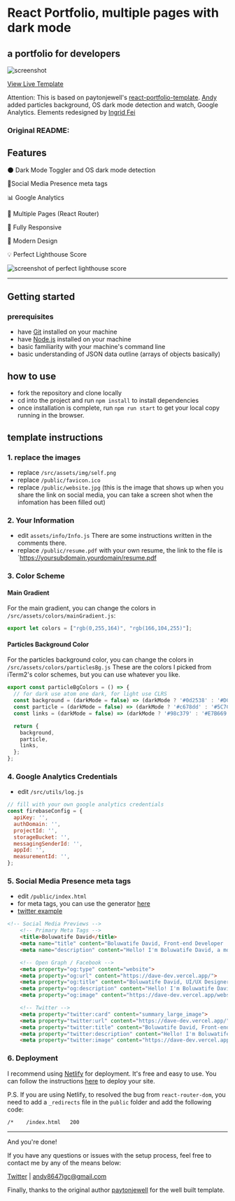 # React Portfolio, multiple pages with dark mode

## a portfolio for developers

![screenshot](https://dave-dev.vercel.app/website.png)

[View Live Template](https://dave-dev.vercel.app/)

Attention: This is based on paytonjewell's [react-portfolio-template](https://github.com/paytonjewell/ReactPortfolioTemplate).
[Andy](https://andy8647.com/) added particles background, OS dark mode detection and watch, Google Analytics.
Elements redesigned by [Ingrid Fei](https://ingrid0126.com)


### Original README:

## Features

🌑 Dark Mode Toggler and OS dark mode detection

📱Social Media Presence meta tags

📊 Google Analytics

📖 Multiple Pages (React Router)

📱 Fully Responsive

🎨 Modern Design

💡 Perfect Lighthouse Score

![screenshot of perfect lighthouse score](https://user-images.githubusercontent.com/18350557/179609620-847374a6-23e6-4432-b7a8-181d7d9bf026.png)

---

## Getting started

### prerequisites

- have [Git](https://git-scm.com/) installed on your machine
- have [Node.js](https://nodejs.org/en/download/) installed on your machine
- basic familiarity with your machine's command line
- basic understanding of JSON data outline (arrays of objects basically)

## how to use

- fork the repository and clone locally
- cd into the project and run `npm install` to install dependencies
- once installation is complete, run `npm run start` to get your local copy running in the browser.

## template instructions

### 1. replace the images

- replace `/src/assets/img/self.png`
- replace `/public/favicon.ico`
- replace `/public/website.jpg` (this is the image that shows up when you share the link on social media, you can take a screen shot when the infomation has been filled out)

### 2. Your Information

- edit `assets/info/Info.js` There are some instructions written in the comments there.
- replace `/public/resume.pdf` with your own resume, the link to the file is `https://yoursubdomain.yourdomain/resume.pdf

### 3. Color Scheme

#### Main Gradient

For the main gradient, you can change the colors in `/src/assets/colors/mainGradient.js`:

```js
export let colors = ["rgb(0,255,164)", "rgb(166,104,255)"];
```

#### Particles Background Color

For the particles background color, you can change the colors in `/src/assets/colors/particlesBg.js`
These are the colors I picked from iTerm2's color schemes, but you can use whatever you like.

```js
export const particleBgColors = () => {
  // for dark use atom one dark, for light use CLRS
  const background = (darkMode = false) => (darkMode ? '#0d2538' : '#DCD6C8');
  const particle = (darkMode = false) => (darkMode ? '#c678dd' : '#5C7C8A');
  const links = (darkMode = false) => (darkMode ? '#98c379' : '#E7B669');

  return {
    background,
    particle,
    links,
  };
};
```
### 4. Google Analytics Credentials

- edit `/src/utils/log.js`

```js
// fill with your own google analytics credentials
const firebaseConfig = {
  apiKey: '',
  authDomain: '',
  projectId: '',
  storageBucket: '',
  messagingSenderId: '',
  appId: '',
  measurementId: '',
};
```

### 5. Social Media Presence meta tags
- edit `/public/index.html`
- for meta tags, you can use the generator [here](https://metatags.io/)
- [twitter example](https://twitter.com/Andy8647L/status/1633956293986664448)

```html
<!-- Social Media Previews -->
    <!-- Primary Meta Tags -->
    <title>Boluwatife David</title>
    <meta name="title" content="Boluwatife David, Front-end Developer | UI/UX">
    <meta name="description" content="Hello! I'm Boluwatife David, a motivated frontend developer who finds inspiration exploring new technologies and bringing creativity to every project. I'm always happy to contribute to impactful projects. Let's wield our coding wands and create remarkable digital experiences together.">

    <!-- Open Graph / Facebook -->
    <meta property="og:type" content="website">
    <meta property="og:url" content="https://dave-dev.vercel.app/">
    <meta property="og:title" content="Boluwatife David, UI/UX Designer">
    <meta property="og:description" content="Hello! I'm Boluwatife David, a motivated frontend developer who finds inspiration exploring new technologies and bringing creativity to every project. I'm always happy to contribute to impactful projects. Let's wield our coding wands and create remarkable digital experiences together.">
    <meta property="og:image" content="https://dave-dev.vercel.app/website.png">

    <!-- Twitter -->
    <meta property="twitter:card" content="summary_large_image">
    <meta property="twitter:url" content="https://dave-dev.vercel.app/">
    <meta property="twitter:title" content="Boluwatife David, Front-end Developer | UI/UX">
    <meta property="twitter:description" content="Hello! I'm Boluwatife David, a motivated frontend developer who finds inspiration exploring new technologies and bringing creativity to every project. I'm always happy to contribute to impactful projects. Let's wield our coding wands and create remarkable digital experiences together.">
    <meta property="twitter:image" content="https://dave-dev.vercel.app/website.png">
```


### 6. Deployment

I recommend using [Netlify](https://www.netlify.com/) for deployment. It's free and easy to use. You can follow the instructions [here](https://docs.netlify.com/site-deploys/create-deploys/#deploy-with-git) to deploy your site.

P.S. If you are using Netlify, to resolved the bug from `react-router-dom`, you need to add a `_redirects` file in the `public` folder and add the following code:

```
/*    /index.html   200
```

---

And you're done!

If you have any questions or issues with the setup process, feel free to contact me by any of the means below:

[Twitter](https://twitter.com/Andy8647L) | andy8647lgc@gmail.com

Finally, thanks to the original author [paytonjewell](https://github.com/paytonjewell) for the well built template.

